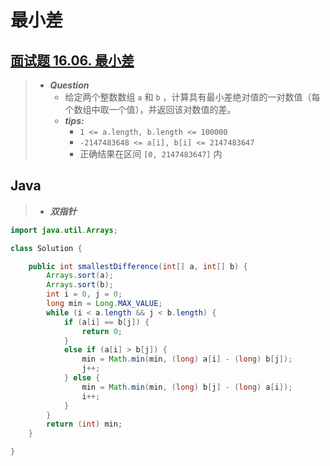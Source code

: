 # 最小差

## [面试题 16.06. 最小差](https://leetcode.cn/problems/smallest-difference-lcci/)

> - ***Question***
>   - 给定两个整数数组 `a` 和 `b` ，计算具有最小差绝对值的一对数值（每个数组中取一个值），并返回该对数值的差。
>   - ***tips:***
>     - `1 <= a.length, b.length <= 100000`
>     - `-2147483648 <= a[i], b[i] <= 2147483647`
>     - 正确结果在区间 `[0, 2147483647]` 内

## Java

> - ***双指针***

```java
import java.util.Arrays;

class Solution {

    public int smallestDifference(int[] a, int[] b) {
        Arrays.sort(a);
        Arrays.sort(b);
        int i = 0, j = 0;
        long min = Long.MAX_VALUE;
        while (i < a.length && j < b.length) {
            if (a[i] == b[j]) {
                return 0;
            }
            else if (a[i] > b[j]) {
                min = Math.min(min, (long) a[i] - (long) b[j]);
                j++;
            } else {
                min = Math.min(min, (long) b[j] - (long) a[i]);
                i++;
            }
        }
        return (int) min;
    }

}
```
